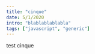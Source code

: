 ```yaml
---
title: "cinque"
date: 5/1/2020
intro: "blablablablabla"
tags: ["javascript", "generic"]
---
```


test cinque 
